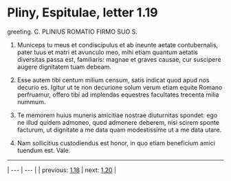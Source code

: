 # Pliny, Espitulae, letter 1.19

greeting. C. PLINIUS ROMATIO FIRMO SUO S.



1. Municeps tu meus et condiscipulus et ab ineunte aetate contubernalis, pater tuus et matri et avunculo meo, mihi etiam quantum aetatis diversitas passa est, familiaris: magnae et graves causae, cur suscipere augere dignitatem tuam debeam.



2. Esse autem tibi centum milium censum, satis indicat quod apud nos decurio es. Igitur ut te non decurione solum verum etiam equite Romano perfruamur, offero tibi ad implendas equestres facultates trecenta milia nummum.



3. Te memorem huius muneris amicitiae nostrae diuturnitas spondet: ego ne illud quidem admoneo, quod admonere deberem, nisi scirem sponte facturum, ut dignitate a me data quam modestissime ut a me data utare.



4. Nam sollicitius custodiendus est honor, in quo etiam beneficium amici tuendum est. Vale.



---

| --- | --- |
| previous: [1.18](../1.18/) | next: [1.20](../1.20/) |